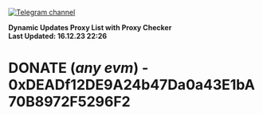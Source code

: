 [![Telegram channel](https://img.shields.io/endpoint?url=https://runkit.io/damiankrawczyk/telegram-badge/branches/master?url=https://t.me/n4z4v0d)](https://t.me/n4z4v0d) 

**Dynamic Updates Proxy List with Proxy Checker**  
**Last Updated: 16.12.23 22:26**

# DONATE (_any evm_) - 0xDEADf12DE9A24b47Da0a43E1bA70B8972F5296F2
